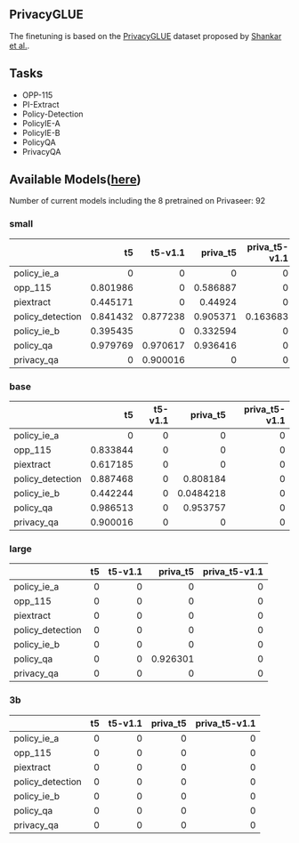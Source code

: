 ## PrivacyGLUE

The finetuning is based on the [PrivacyGLUE](https://github.com/infsys-lab/privacy-glue) dataset proposed by [Shankar et al.](https://www.mdpi.com/2076-3417/13/6/3701).


## Tasks

- OPP-115
- PI-Extract
- Policy-Detection
- PolicyIE-A
- PolicyIE-B
- PolicyQA
- PrivacyQA

## Available Models([here](https://huggingface.co/alzoubi36))


Number of current models including the 8 pretrained on Privaseer: 92

### small


|                   |       t5 |   t5-v1.1 |   priva_t5 |   priva_t5-v1.1 |
|:------------------|---------:|----------:|-----------:|----------------:|
| policy\_ie\_a     | 0        |  0        |   0        |        0        |
| opp\_115          | 0.801986 |  0        |   0.586887 |        0        |
| piextract         | 0.445171 |  0        |   0.44924  |        0        |
| policy\_detection | 0.841432 |  0.877238 |   0.905371 |        0.163683 |
| policy\_ie\_b     | 0.395435 |  0        |   0.332594 |        0        |
| policy\_qa        | 0.979769 |  0.970617 |   0.936416 |        0        |
| privacy\_qa       | 0        |  0.900016 |   0        |        0        |
 

### base


|                   |       t5 |   t5-v1.1 |   priva_t5 |   priva_t5-v1.1 |
|:------------------|---------:|----------:|-----------:|----------------:|
| policy\_ie\_a     | 0        |         0 |  0         |               0 |
| opp\_115          | 0.833844 |         0 |  0         |               0 |
| piextract         | 0.617185 |         0 |  0         |               0 |
| policy\_detection | 0.887468 |         0 |  0.808184  |               0 |
| policy\_ie\_b     | 0.442244 |         0 |  0.0484218 |               0 |
| policy\_qa        | 0.986513 |         0 |  0.953757  |               0 |
| privacy\_qa       | 0.900016 |         0 |  0         |               0 |
 

### large


|                   |   t5 |   t5-v1.1 |   priva_t5 |   priva_t5-v1.1 |
|:------------------|-----:|----------:|-----------:|----------------:|
| policy\_ie\_a     |    0 |         0 |   0        |               0 |
| opp\_115          |    0 |         0 |   0        |               0 |
| piextract         |    0 |         0 |   0        |               0 |
| policy\_detection |    0 |         0 |   0        |               0 |
| policy\_ie\_b     |    0 |         0 |   0        |               0 |
| policy\_qa        |    0 |         0 |   0.926301 |               0 |
| privacy\_qa       |    0 |         0 |   0        |               0 |
 

### 3b


|                   |   t5 |   t5-v1.1 |   priva_t5 |   priva_t5-v1.1 |
|:------------------|-----:|----------:|-----------:|----------------:|
| policy\_ie\_a     |    0 |         0 |          0 |               0 |
| opp\_115          |    0 |         0 |          0 |               0 |
| piextract         |    0 |         0 |          0 |               0 |
| policy\_detection |    0 |         0 |          0 |               0 |
| policy\_ie\_b     |    0 |         0 |          0 |               0 |
| policy\_qa        |    0 |         0 |          0 |               0 |
| privacy\_qa       |    0 |         0 |          0 |               0 |
 


